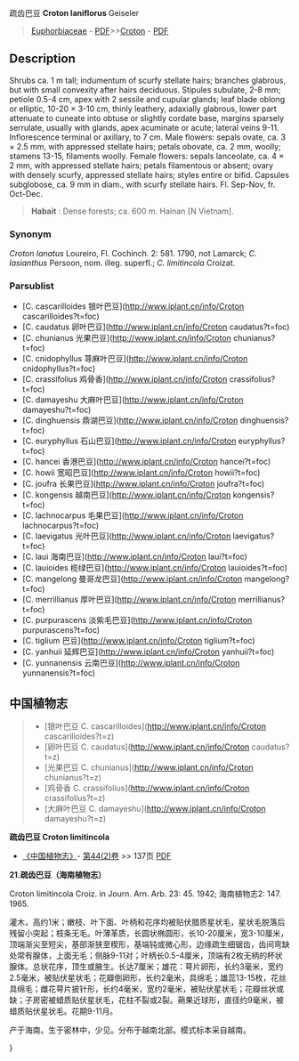 疏齿巴豆 **Croton laniflorus** Geiseler

> [Euphorbiaceae](http://www.iplant.cn/info/Euphorbiaceae?t=foc) - [PDF](http://www.iplant.cn/foc/pdf/Euphorbiaceae.pdf)>>[Croton](http://www.iplant.cn/info/Croton?t=foc) - [PDF](http://www.iplant.cn/foc/pdf/Croton.pdf)

## Description

Shrubs ca. 1 m tall; indumentum of scurfy stellate hairs; branches glabrous, but with small convexity after hairs deciduous. Stipules subulate, 2-8 mm; petiole 0.5-4 cm, apex with 2 sessile and cupular glands; leaf blade oblong or elliptic, 10-20 × 3-10 cm, thinly leathery, adaxially glabrous, lower part attenuate to cuneate into obtuse or slightly cordate base, margins sparsely serrulate, usually with glands, apex acuminate or acute; lateral veins 9-11. Inflorescence terminal or axillary, to 7 cm. Male flowers: sepals ovate, ca. 3 × 2.5 mm, with appressed stellate hairs; petals obovate, ca. 2 mm, woolly; stamens 13-15, filaments woolly. Female flowers: sepals lanceolate, ca. 4 × 2 mm, with appressed stellate hairs; petals filamentous or absent; ovary with densely scurfy, appressed stellate hairs; styles entire or bifid. Capsules subglobose, ca. 9 mm in diam., with scurfy stellate hairs. Fl. Sep-Nov, fr. Oct-Dec.

> **Habait** : 
> Dense forests; ca. 600 m. Hainan [N Vietnam].

### Synonym
*Croton lanatus* Loureiro, Fl. Cochinch. 2: 581. 1790, not Lamarck; *C. lasianthus* Persoon, nom. illeg. superfl.; *C. limitincola* Croizat.

### Parsublist

* [C.  cascarilloides  银叶巴豆](http://www.iplant.cn/info/Croton cascarilloides?t=foc)
* [C.  caudatus  卵叶巴豆](http://www.iplant.cn/info/Croton caudatus?t=foc)
* [C.  chunianus  光果巴豆](http://www.iplant.cn/info/Croton chunianus?t=foc)
* [C.  cnidophyllus  荨麻叶巴豆](http://www.iplant.cn/info/Croton cnidophyllus?t=foc)
* [C.  crassifolius  鸡骨香](http://www.iplant.cn/info/Croton crassifolius?t=foc)
* [C.  damayeshu  大麻叶巴豆](http://www.iplant.cn/info/Croton damayeshu?t=foc)
* [C.  dinghuensis  鼎湖巴豆](http://www.iplant.cn/info/Croton dinghuensis?t=foc)
* [C.  euryphyllus  石山巴豆](http://www.iplant.cn/info/Croton euryphyllus?t=foc)
* [C.  hancei  香港巴豆](http://www.iplant.cn/info/Croton hancei?t=foc)
* [C.  howii  宽昭巴豆](http://www.iplant.cn/info/Croton howii?t=foc)
* [C.  joufra  长果巴豆](http://www.iplant.cn/info/Croton joufra?t=foc)
* [C.  kongensis  越南巴豆](http://www.iplant.cn/info/Croton kongensis?t=foc)
* [C.  lachnocarpus  毛果巴豆](http://www.iplant.cn/info/Croton lachnocarpus?t=foc)
* [C.  laevigatus  光叶巴豆](http://www.iplant.cn/info/Croton laevigatus?t=foc)
* [C.  laui  海南巴豆](http://www.iplant.cn/info/Croton laui?t=foc)
* [C.  lauioides  榄绿巴豆](http://www.iplant.cn/info/Croton lauioides?t=foc)
* [C.  mangelong  曼哥龙巴豆](http://www.iplant.cn/info/Croton mangelong?t=foc)
* [C.  merrillianus  厚叶巴豆](http://www.iplant.cn/info/Croton merrillianus?t=foc)
* [C.  purpurascens  淡紫毛巴豆](http://www.iplant.cn/info/Croton purpurascens?t=foc)
* [C.  tiglium  巴豆](http://www.iplant.cn/info/Croton tiglium?t=foc)
* [C.  yanhuii  延辉巴豆](http://www.iplant.cn/info/Croton yanhuii?t=foc)
* [C.  yunnanensis  云南巴豆](http://www.iplant.cn/info/Croton yunnanensis?t=foc)

## 中国植物志

> * [银叶巴豆  C.  cascarilloides](http://www.iplant.cn/info/Croton cascarilloides?t=z)
> * [卵叶巴豆  C.  caudatus](http://www.iplant.cn/info/Croton caudatus?t=z)
> * [光果巴豆  C.  chunianus](http://www.iplant.cn/info/Croton chunianus?t=z)
> * [鸡骨香  C.  crassifolius](http://www.iplant.cn/info/Croton crassifolius?t=z)
> * [大麻叶巴豆  C.  damayeshu](http://www.iplant.cn/info/Croton damayeshu?t=z)

**疏齿巴豆 Croton limitincola**

* [《中国植物志》](http://www.iplant.cn/frps)- [第44(2)卷](http://www.iplant.cn/frps/vol/44(2)) >> 137页 [PDF](http://www.iplant.cn/frps/pdf/44(2)/137a.PDF)

**21.疏齿巴豆（海南植物志）**

Croton limitincola Croiz. in Journ. Arn. Arb. 23: 45. 1942; 海南植物志2: 147. 1965.

灌木，高约1米；嫩枝、叶下面、叶柄和花序均被贴伏腊质星状毛，星状毛脱落后残留小突起；枝条无毛。叶薄革质，长圆状椭圆形，长10-20厘米，宽3-10厘米，顶端渐尖至短尖，基部渐狭至楔形，基端钝或微心形，边缘疏生细锯齿，齿间弯缺处常有腺体，上面无毛；侧脉9-11对；叶柄长0.5-4厘米，顶端有2枚无柄的杯状腺体。总状花序，顶生或腋生。长达7厘米；雄花：萼片卵形，长约3毫米，宽约2.5毫米，被贴伏星状毛；花瓣倒卵形，长约2毫米，具绵毛；雄蕊13-15枚，花丝具绵毛；雌花萼片披针形，长约4毫米，宽约2毫米，被贴伏星状毛；花瓣丝状或缺；子房密被蜡质贴伏星状毛，花柱不裂或2裂。蒴果近球形，直径约9毫米，被蜡质贴伏星状毛。花期9-11月。

产于海南。生于密林中，少见。分布于越南北部。模式标本采自越南。

}